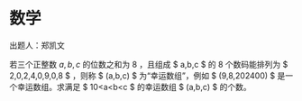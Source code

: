# 数学

出题人：郑凯文

若三个正整数 $a,b,c$ 的位数之和为 $8$ ，且组成  $ a,b,c $ 的 $8$ 个数码能排列为 $ 2,0,2,4,0,9,0,8 $ ，则称 $ (a,b,c) $ 为“幸运数组”，例如 $ (9,8,202400) $ 是一个幸运数组。求满足 $ 10<a<b<c $ 的幸运数组 $ (a,b,c) $ 的个数。